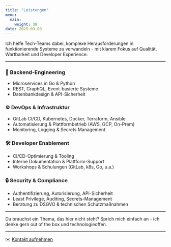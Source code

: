 ```yaml
---
title: "Leistungen"
menu:
  main:
    weight: 30
date: 2025-03-03
---
```


Ich helfe Tech-Teams dabei, komplexe Herausforderungen in funktionierende Systeme zu verwandeln - mit klarem Fokus auf Qualität, Wartbarkeit und Developer Experience.

---

### 🧱 Backend-Engineering
- Microservices in Go & Python
- REST, GraphQL, Event-basierte Systeme
- Datenbankdesign & API-Sicherheit

### ⚙️ DevOps & Infrastruktur
- GitLab CI/CD, Kubernetes, Docker, Terraform, Ansible
- Automatisierung & Plattformbetrieb (AWS, GCP, On-Prem)
- Monitoring, Logging & Secrets Management

### 🛠️ Developer Enablement
- CI/CD-Optimierung & Tooling
- Interne Dokumentation & Plattform-Support
- Workshops & Schulungen (GitLab, k8s, Go, u.a.)

### 🔒 Security & Compliance
- Authentifizierung, Autorisierung, API-Sicherheit
- Least Privilege, Auditing, Secrets-Management
- Beratung zu DSGVO & technischen Schutzmaßnahmen

---

Du brauchst ein Thema, das hier nicht steht?
Sprich mich einfach an - ich denke gern out of the box und technologieoffen.

---
✉️ [Kontakt aufnehmen](../contact)
